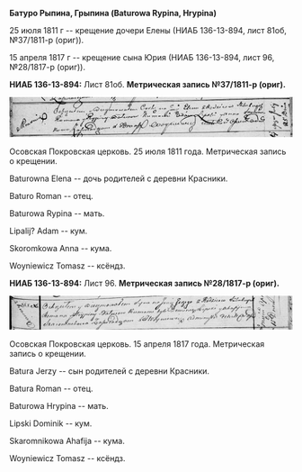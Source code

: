 **Батуро Рыпина, Грыпина (Baturowa Rypina, Hrypina)**

25 июля 1811 г -- крещение дочери Елены (НИАБ 136-13-894, лист 81об,
№37/1811-р (ориг)).

15 апреля 1817 г -- крещение сына Юрия (НИАБ 136-13-894, лист 96,
№28/1817-р (ориг)).

**НИАБ 136-13-894:** Лист 81об. **Метрическая запись №37/1811-р
(ориг).**

![](./media/3869a8044d9ef67db1dc5c82ef13cff6a225ec09.png)

Осовская Покровская церковь. 25 июля 1811 года. Метрическая запись о
крещении.

Baturowna Elena -- дочь родителей с деревни Красники.

Baturo Roman -- отец.

Baturowa Rypina -- мать.

Lipalij? Adam -- кум.

Skoromkowa Anna -- кума.

Woyniewicz Tomasz -- ксёндз.

**НИАБ 136-13-894:** Лист 96. **Метрическая запись №28/1817-р (ориг).**

![](./media/8c5defec10225fe9db1e1336ce61ec263ff6c29c.png)

Осовская Покровская церковь. 15 апреля 1817 года. Метрическая запись о
крещении.

Batura Jerzy -- сын родителей с деревни Красники.

Batura Roman -- отец.

Baturowa Hrypina -- мать.

Lipski Dominik -- кум.

Skaromnikowa Ahafija -- кума.

Woyniewicz Tomasz -- ксёндз.
